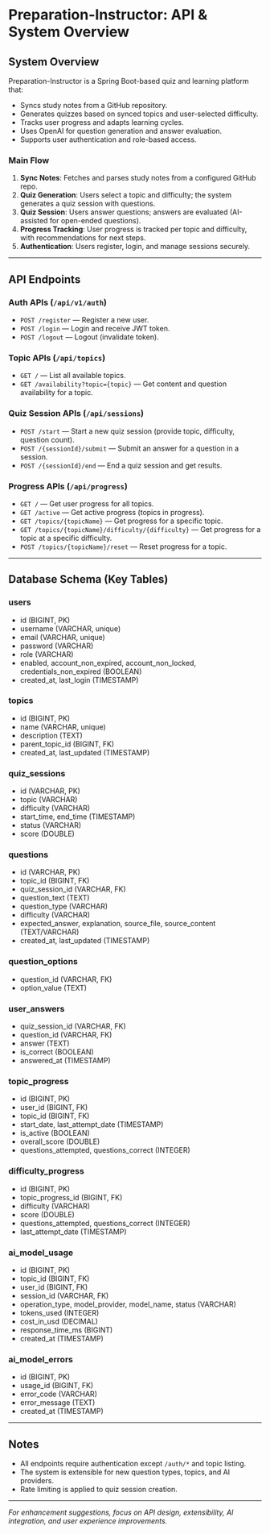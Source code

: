 # Preparation-Instructor: API & System Overview

## System Overview
Preparation-Instructor is a Spring Boot-based quiz and learning platform that:
- Syncs study notes from a GitHub repository.
- Generates quizzes based on synced topics and user-selected difficulty.
- Tracks user progress and adapts learning cycles.
- Uses OpenAI for question generation and answer evaluation.
- Supports user authentication and role-based access.

### Main Flow
1. **Sync Notes**: Fetches and parses study notes from a configured GitHub repo.
2. **Quiz Generation**: Users select a topic and difficulty; the system generates a quiz session with questions.
3. **Quiz Session**: Users answer questions; answers are evaluated (AI-assisted for open-ended questions).
4. **Progress Tracking**: User progress is tracked per topic and difficulty, with recommendations for next steps.
5. **Authentication**: Users register, login, and manage sessions securely.

---

## API Endpoints

### Auth APIs (`/api/v1/auth`)
- `POST /register` — Register a new user.
- `POST /login` — Login and receive JWT token.
- `POST /logout` — Logout (invalidate token).

### Topic APIs (`/api/topics`)
- `GET /` — List all available topics.
- `GET /availability?topic={topic}` — Get content and question availability for a topic.

### Quiz Session APIs (`/api/sessions`)
- `POST /start` — Start a new quiz session (provide topic, difficulty, question count).
- `POST /{sessionId}/submit` — Submit an answer for a question in a session.
- `POST /{sessionId}/end` — End a quiz session and get results.

### Progress APIs (`/api/progress`)
- `GET /` — Get user progress for all topics.
- `GET /active` — Get active progress (topics in progress).
- `GET /topics/{topicName}` — Get progress for a specific topic.
- `GET /topics/{topicName}/difficulty/{difficulty}` — Get progress for a topic at a specific difficulty.
- `POST /topics/{topicName}/reset` — Reset progress for a topic.

---

## Database Schema (Key Tables)

### users
- id (BIGINT, PK)
- username (VARCHAR, unique)
- email (VARCHAR, unique)
- password (VARCHAR)
- role (VARCHAR)
- enabled, account_non_expired, account_non_locked, credentials_non_expired (BOOLEAN)
- created_at, last_login (TIMESTAMP)

### topics
- id (BIGINT, PK)
- name (VARCHAR, unique)
- description (TEXT)
- parent_topic_id (BIGINT, FK)
- created_at, last_updated (TIMESTAMP)

### quiz_sessions
- id (VARCHAR, PK)
- topic (VARCHAR)
- difficulty (VARCHAR)
- start_time, end_time (TIMESTAMP)
- status (VARCHAR)
- score (DOUBLE)

### questions
- id (VARCHAR, PK)
- topic_id (BIGINT, FK)
- quiz_session_id (VARCHAR, FK)
- question_text (TEXT)
- question_type (VARCHAR)
- difficulty (VARCHAR)
- expected_answer, explanation, source_file, source_content (TEXT/VARCHAR)
- created_at, last_updated (TIMESTAMP)

### question_options
- question_id (VARCHAR, FK)
- option_value (TEXT)

### user_answers
- quiz_session_id (VARCHAR, FK)
- question_id (VARCHAR, FK)
- answer (TEXT)
- is_correct (BOOLEAN)
- answered_at (TIMESTAMP)

### topic_progress
- id (BIGINT, PK)
- user_id (BIGINT, FK)
- topic_id (BIGINT, FK)
- start_date, last_attempt_date (TIMESTAMP)
- is_active (BOOLEAN)
- overall_score (DOUBLE)
- questions_attempted, questions_correct (INTEGER)

### difficulty_progress
- id (BIGINT, PK)
- topic_progress_id (BIGINT, FK)
- difficulty (VARCHAR)
- score (DOUBLE)
- questions_attempted, questions_correct (INTEGER)
- last_attempt_date (TIMESTAMP)

### ai_model_usage
- id (BIGINT, PK)
- topic_id (BIGINT, FK)
- user_id (BIGINT, FK)
- session_id (VARCHAR, FK)
- operation_type, model_provider, model_name, status (VARCHAR)
- tokens_used (INTEGER)
- cost_in_usd (DECIMAL)
- response_time_ms (BIGINT)
- created_at (TIMESTAMP)

### ai_model_errors
- id (BIGINT, PK)
- usage_id (BIGINT, FK)
- error_code (VARCHAR)
- error_message (TEXT)
- created_at (TIMESTAMP)

---

## Notes
- All endpoints require authentication except `/auth/*` and topic listing.
- The system is extensible for new question types, topics, and AI providers.
- Rate limiting is applied to quiz session creation.

---

*For enhancement suggestions, focus on API design, extensibility, AI integration, and user experience improvements.*
